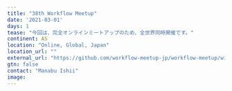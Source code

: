 ```yaml
---
title: "38th Workflow Meetup"
date: '2021-03-01'
days: 1
tease: "今回は、完全オンラインミートアップのため、全世界同時開催です。"
continent: AS
location: "Online, Global, Japan"
location_url: ""
external_url: "https://github.com/workflow-meetup-jp/workflow-meetup/wiki/20210301"
gtn: false
contact: "Manabu Ishii"
image: 
---
```

